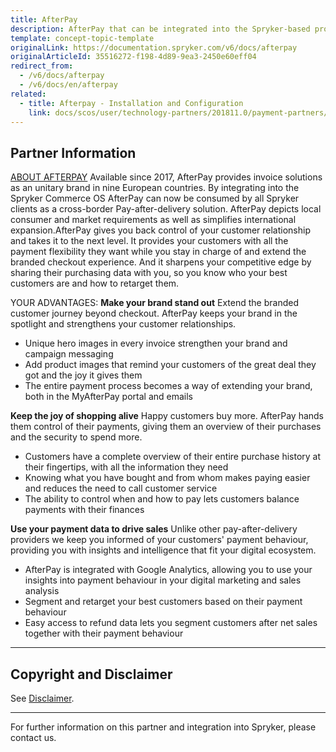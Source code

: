 ```yaml
---
title: AfterPay
description: AfterPay that can be integrated into the Spryker-based project, provides invoice solutions as an unitary brand in nine European countries.
template: concept-topic-template
originalLink: https://documentation.spryker.com/v6/docs/afterpay
originalArticleId: 35516272-f198-4d89-9ea3-2450e60eff04
redirect_from:
  - /v6/docs/afterpay
  - /v6/docs/en/afterpay
related:
  - title: Afterpay - Installation and Configuration
    link: docs/scos/user/technology-partners/201811.0/payment-partners/afterpay/afterpay-installation-and-configuration.html
---
```


## Partner Information

[ABOUT AFTERPAY](https://www.afterpay.de/) 
Available since 2017, AfterPay provides invoice solutions as an unitary brand in nine European countries. By integrating into the Spryker Commerce OS AfterPay can now be consumed by all Spryker clients as a cross-border Pay-after-delivery solution. AfterPay depicts local consumer and market requirements as well as simplifies international expansion.AfterPay gives you back control of your customer relationship and takes it to the next level. It provides your customers with all the payment flexibility they want while you stay in charge of and extend the branded checkout experience. And it sharpens your competitive edge by sharing their purchasing data with you, so you know who your best customers are and how to retarget them. 

YOUR ADVANTAGES: 
<b>Make your brand stand out</b>
Extend the branded customer journey beyond checkout. AfterPay keeps your brand in the spotlight and strengthens your customer relationships.
* Unique hero images in every invoice strengthen your brand and campaign messaging
* Add product images that remind your customers of the great deal they got and the joy it gives them
* The entire payment process becomes a way of extending your brand, both in the MyAfterPay portal and emails 

<b>Keep the joy of shopping alive</b>
Happy customers buy more. AfterPay hands them control of their payments, giving them an overview of their purchases and the security to spend more.
* Customers have a complete overview of their entire purchase history at their fingertips, with all the information they need
* Knowing what you have bought and from whom makes paying easier and reduces the need to call customer service
* The ability to control when and how to pay lets customers balance payments with their finances 

<b>Use your payment data to drive sales</b>
Unlike other pay-after-delivery providers we keep you informed of your customers' payment behaviour, providing you with insights and intelligence that fit your digital ecosystem.
* AfterPay is integrated with Google Analytics, allowing you to use your insights into payment behaviour in your digital marketing and sales analysis
* Segment and retarget your best customers based on their payment behaviour
* Easy access to refund data lets you segment customers after net sales together with their payment behaviour 
---

## Copyright and Disclaimer

See [Disclaimer](https://github.com/spryker/spryker-documentation).

---
For further information on this partner and integration into Spryker, please contact us.

<div class="hubspot-form js-hubspot-form" data-portal-id="2770802" data-form-id="163e11fb-e833-4638-86ae-a2ca4b929a41" id="hubspot-1"></div>
